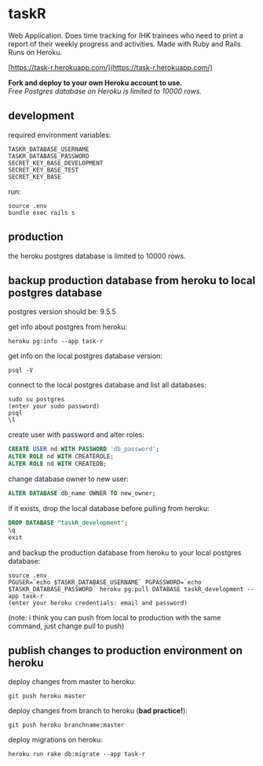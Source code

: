 # taskR

Web Application. Does time tracking for IHK trainees who need to print a report of their weekly progress and activities. Made with Ruby and Rails. Runs on Heroku.  

[https://task-r.herokuapp.com/](https://task-r.herokuapp.com/)  

**Fork and deploy to your own Heroku account to use.**  
*Free Postgres database on Heroku is limited to 10000 rows.*  

## development

required environment variables:  

```
TASKR_DATABASE_USERNAME  
TASKR_DATABASE_PASSWORD  
SECRET_KEY_BASE_DEVELOPMENT  
SECRET_KEY_BASE_TEST  
SECRET_KEY_BASE  
```

run:  

```
source .env  
bundle exec rails s  
```

## production

the heroku postgres database is limited to 10000 rows.  

## backup production database from heroku to local postgres database

postgres version should be: 9.5.5  

get info about postgres from heroku:  

```
heroku pg:info --app task-r  
```

get info on the local postgres database version:  

```
psql -V  
```

connect to the local postgres database and list all databases:  

```
sudo su postgres  
(enter your sudo password)  
psql  
\l  
```

create user with password and alter roles:  

```sql
CREATE USER nd WITH PASSWORD 'db_password';  
ALTER ROLE nd WITH CREATEROLE;  
ALTER ROLE nd WITH CREATEDB;  
```

change database owner to new user:

```sql
ALTER DATABASE db_name OWNER TO new_owner;  
```

if it exists, drop the local database before pulling from heroku:  

```sql
DROP DATABASE "taskR_development";  
\q  
exit  
```

and backup the production database from heroku to your local postgres database:  

```
source .env  
PGUSER=`echo $TASKR_DATABASE_USERNAME` PGPASSWORD=`echo $TASKR_DATABASE_PASSWORD` heroku pg:pull DATABASE taskR_development --app task-r  
(enter your heroku credentials: email and password)  
```

(note: i think you can push from local to production with the same command, just change pull to push)  

## publish changes to production environment on heroku

deploy changes from master to heroku:  

```
git push heroku master  
```

deploy changes from branch to heroku (**bad practice!**):  

```
git push heroku branchname:master  
```

deploy migrations on heroku:  

```
heroku run rake db:migrate --app task-r  
```

